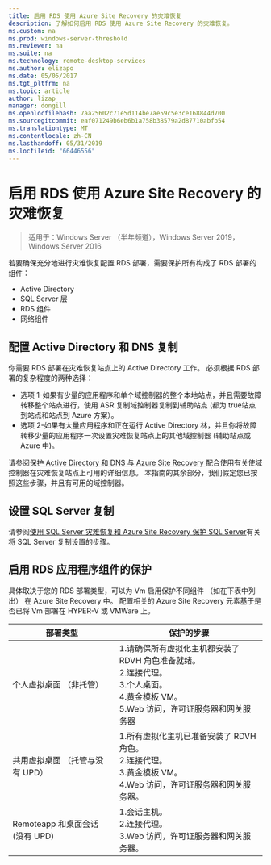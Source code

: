 ```yaml
---
title: 启用 RDS 使用 Azure Site Recovery 的灾难恢复
description: 了解如何启用 RDS 使用 Azure Site Recovery 的灾难恢复。
ms.custom: na
ms.prod: windows-server-threshold
ms.reviewer: na
ms.suite: na
ms.technology: remote-desktop-services
ms.author: elizapo
ms.date: 05/05/2017
ms.tgt_pltfrm: na
ms.topic: article
author: lizap
manager: dongill
ms.openlocfilehash: 7aa25602c71e5d114be7ae59c5e3ce168844d700
ms.sourcegitcommit: eaf071249b6eb6b1a758b38579a2d87710abfb54
ms.translationtype: MT
ms.contentlocale: zh-CN
ms.lasthandoff: 05/31/2019
ms.locfileid: "66446556"
---
```

# <a name="enable-disaster-recovery-of-rds-using-azure-site-recovery"></a>启用 RDS 使用 Azure Site Recovery 的灾难恢复

>适用于：Windows Server （半年频道），Windows Server 2019，Windows Server 2016

若要确保充分地进行灾难恢复配置 RDS 部署，需要保护所有构成了 RDS 部署的组件：

- Active Directory
- SQL Server 层
- RDS 组件
- 网络组件

## <a name="configure-active-directory-and-dns-replication"></a>配置 Active Directory 和 DNS 复制

你需要 RDS 部署在灾难恢复站点上的 Active Directory 工作。 必须根据 RDS 部署的复杂程度的两种选择：

- 选项 1-如果有少量的应用程序和单个域控制器的整个本地站点，并且需要故障转移整个站点进行，使用 ASR 复制域控制器复制到辅助站点 (都为 true站点到站点和站点到 Azure 方案）。
- 选项 2-如果有大量应用程序和正在运行 Active Directory 林，并且你将故障转移少量的应用程序一次设置灾难恢复站点上的其他域控制器 (辅助站点或 Azure 中)。

请参阅[保护 Active Directory 和 DNS 与 Azure Site Recovery 配合使用](/azure/site-recovery/site-recovery-active-directory)有关使域控制器在灾难恢复站点上可用的详细信息。 本指南的其余部分，我们假定您已按照这些步骤，并且有可用的域控制器。

## <a name="set-up-sql-server-replication"></a>设置 SQL Server 复制

请参阅[使用 SQL Server 灾难恢复和 Azure Site Recovery 保护 SQL Server](/azure/site-recovery/site-recovery-sql)有关将 SQL Server 复制设置的步骤。

## <a name="enable-protection-for-the-rds-application-components"></a>启用 RDS 应用程序组件的保护

具体取决于您的 RDS 部署类型，可以为 Vm 启用保护不同组件 （如在下表中列出） 在 Azure Site Recovery 中。 配置相关的 Azure Site Recovery 元素基于是否已将 Vm 部署在 HYPER-V 或 VMWare 上。


|               部署类型                |                                                                                                     保护的步骤                                                                                                     |
|----------------------------------------------|--------------------------------------------------------------------------------------------------------------------------------------------------------------------------------------------------------------------------|
|     个人虚拟桌面 （非托管）     | 1.请确保所有虚拟化主机都安装了 RDVH 角色准备就绪。    </br>2.连接代理。  </br>3.个人桌面。 </br>4.黄金模板 VM。 </br>5.Web 访问，许可证服务器和网关服务器 |
| 共用虚拟桌面 （托管与没有 UPD） |                    1.所有虚拟化主机已准备安装了 RDVH 角色。  </br>2.连接代理。  </br>3.黄金模板 VM。 </br>4.Web 访问，许可证服务器和网关服务器。                    |
|   Remoteapp 和桌面会话 (没有 UPD)   |                                                          1.会话主机。  </br>2.连接代理。 </br>3.Web 访问，许可证服务器和网关服务器。                                                           |

